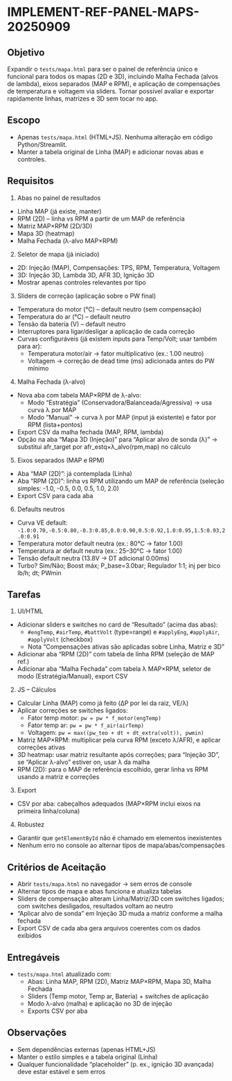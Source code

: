 # IMPLEMENT-REF-PANEL-MAPS-20250909

## Objetivo
Expandir o `tests/mapa.html` para ser o painel de referência único e funcional para todos os mapas (2D e 3D), incluindo Malha Fechada (alvos de lambda), eixos separados (MAP e RPM), e aplicação de compensações de temperatura e voltagem via sliders. Tornar possível avaliar e exportar rapidamente linhas, matrizes e 3D sem tocar no app.

## Escopo
- Apenas `tests/mapa.html` (HTML+JS). Nenhuma alteração em código Python/Streamlit.
- Manter a tabela original de Linha (MAP) e adicionar novas abas e controles.

## Requisitos
1) Abas no painel de resultados
- Linha MAP (já existe, manter)
- RPM (2D) – linha vs RPM a partir de um MAP de referência
- Matriz MAP×RPM (2D/3D)
- Mapa 3D (heatmap)
- Malha Fechada (λ-alvo MAP×RPM)

2) Seletor de mapa (já iniciado)
- 2D: Injeção (MAP), Compensações: TPS, RPM, Temperatura, Voltagem
- 3D: Injeção 3D, Lambda 3D, AFR 3D, Ignição 3D
- Mostrar apenas controles relevantes por tipo

3) Sliders de correção (aplicação sobre o PW final)
- Temperatura do motor (°C) – default neutro (sem compensação)
- Temperatura do ar (°C) – default neutro
- Tensão da bateria (V) – default neutro
- Interruptores para ligar/desligar a aplicação de cada correção
- Curvas configuráveis (já existem inputs para Temp/Volt; usar também para ar):
  - Temperatura motor/air → fator multiplicativo (ex.: 1.00 neutro)
  - Voltagem → correção de dead time (ms) adicionada antes do PW mínimo

4) Malha Fechada (λ-alvo)
- Nova aba com tabela MAP×RPM de λ-alvo:
  - Modo “Estratégia” (Conservadora/Balanceada/Agressiva) → usa curva λ por MAP
  - Modo “Manual” → curva λ por MAP (input já existente) e fator por RPM (lista+pontos)
- Export CSV da malha fechada (MAP, RPM, lambda)
- Opção na aba “Mapa 3D (Injeção)” para “Aplicar alvo de sonda (λ)” → substitui afr_target por afr_estq×λ_alvo(rpm,map) no cálculo

5) Eixos separados (MAP e RPM)
- Aba “MAP (2D)”: já contemplada (Linha)
- Aba “RPM (2D)”: linha vs RPM utilizando um MAP de referência (seleção simples: -1.0, -0.5, 0.0, 0.5, 1.0, 2.0)
- Export CSV para cada aba

6) Defaults neutros
- Curva VE default: `-1.0:0.70,-0.5:0.80,-0.3:0.85,0.0:0.90,0.5:0.92,1.0:0.95,1.5:0.93,2.0:0.91`
- Temperatura motor default neutra (ex.: 80°C → fator 1.00)
- Temperatura ar default neutra (ex.: 25–30°C → fator 1.00)
- Tensão default neutra (13.8V → DT adicional 0.00ms)
- Turbo? Sim/Não; Boost máx; P_base=3.0bar; Regulador 1:1; inj per bico lb/h; dt; PWmin

## Tarefas
1. UI/HTML
- Adicionar sliders e switches no card de “Resultado” (acima das abas):
  - `#engTemp`, `#airTemp`, `#battVolt` (type=range) e `#applyEng`, `#applyAir`, `#applyVolt` (checkbox)
  - Nota “Compensações ativas são aplicadas sobre Linha, Matriz e 3D”
- Adicionar aba “RPM (2D)” com tabela de linha RPM (seleção de MAP ref.)
- Adicionar aba “Malha Fechada” com tabela λ MAP×RPM, seletor de modo (Estratégia/Manual), export CSV

2. JS – Cálculos
- Calcular Linha (MAP) como já feito (ΔP por lei da raiz, VE/λ)
- Aplicar correções se switches ligados:
  - Fator temp motor: `pw = pw * f_motor(engTemp)`
  - Fator temp ar: `pw = pw * f_air(airTemp)`
  - Voltagem: `pw = max((pw_teo + dt + dt_extra(volt)), pwmin)`
- Matriz MAP×RPM: multiplicar pela curva RPM (exceto λ/AFR), e aplicar correções ativas
- 3D heatmap: usar matriz resultante após correções; para “Injeção 3D”, se “Aplicar λ-alvo” estiver on, usar λ da malha
- RPM (2D): para o MAP de referência escolhido, gerar linha vs RPM usando a matriz e correções

3. Export
- CSV por aba: cabeçalhos adequados (MAP×RPM inclui eixos na primeira linha/coluna)

4. Robustez
- Garantir que `getElementById` não é chamado em elementos inexistentes
- Nenhum erro no console ao alternar tipos de mapa/abas/compensações

## Critérios de Aceitação
- Abrir `tests/mapa.html` no navegador → sem erros de console
- Alternar tipos de mapa e abas funciona e atualiza tabelas
- Sliders de compensação alteram Linha/Matriz/3D com switches ligados; com switches desligados, resultados voltam ao neutro
- “Aplicar alvo de sonda” em Injeção 3D muda a matriz conforme a malha fechada
- Export CSV de cada aba gera arquivos coerentes com os dados exibidos

## Entregáveis
- `tests/mapa.html` atualizado com:
  - Abas: Linha MAP, RPM (2D), Matriz MAP×RPM, Mapa 3D, Malha Fechada
  - Sliders (Temp motor, Temp ar, Bateria) + switches de aplicação
  - Modo λ-alvo (malha) e aplicação no 3D de injeção
  - Exports CSV por aba

## Observações
- Sem dependências externas (apenas HTML+JS)
- Manter o estilo simples e a tabela original (Linha)
- Qualquer funcionalidade “placeholder” (p. ex., ignição 3D avançada) deve estar estável e sem erros
